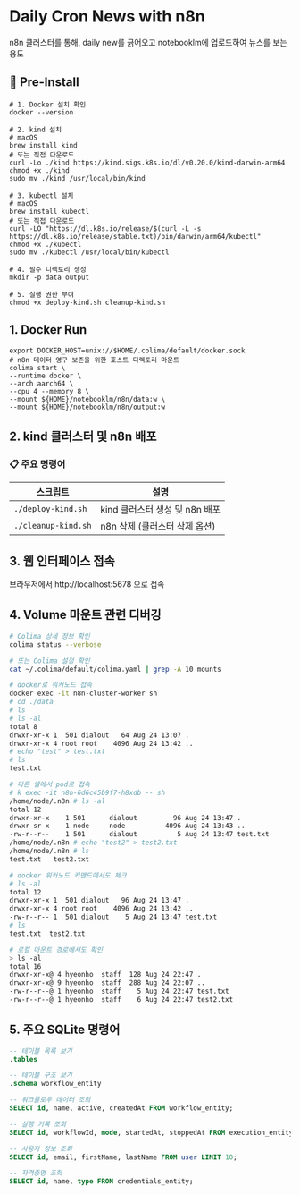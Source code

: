 # Daily Cron News with n8n

n8n 클러스터를 통해, daily new를 긁어오고 notebooklm에 업로드하여 뉴스를 보는용도

## 🚀 Pre-Install
```shell
# 1. Docker 설치 확인
docker --version

# 2. kind 설치
# macOS
brew install kind
# 또는 직접 다운로드
curl -Lo ./kind https://kind.sigs.k8s.io/dl/v0.20.0/kind-darwin-arm64
chmod +x ./kind
sudo mv ./kind /usr/local/bin/kind

# 3. kubectl 설치
# macOS
brew install kubectl
# 또는 직접 다운로드
curl -LO "https://dl.k8s.io/release/$(curl -L -s https://dl.k8s.io/release/stable.txt)/bin/darwin/arm64/kubectl"
chmod +x ./kubectl
sudo mv ./kubectl /usr/local/bin/kubectl

# 4. 필수 디렉토리 생성
mkdir -p data output

# 5. 실행 권한 부여
chmod +x deploy-kind.sh cleanup-kind.sh
```

## 1. Docker Run

```shell
export DOCKER_HOST=unix://$HOME/.colima/default/docker.sock
# n8n 데이터 영구 보존을 위한 호스트 디렉토리 마운트
colima start \
--runtime docker \
--arch aarch64 \
--cpu 4 --memory 8 \
--mount ${HOME}/notebooklm/n8n/data:w \
--mount ${HOME}/notebooklm/n8n/output:w
```

## 2. kind 클러스터 및 n8n 배포

### 📋 주요 명령어

| 스크립트 | 설명 |
|----------|------|
| `./deploy-kind.sh` | kind 클러스터 생성 및 n8n 배포 |
| `./cleanup-kind.sh` | n8n 삭제 (클러스터 삭제 옵션) |

## 3. 웹 인터페이스 접속
브라우저에서 http://localhost:5678 으로 접속

## 4. Volume 마운트 관련 디버깅
```bash
# Colima 상세 정보 확인
colima status --verbose

# 또는 Colima 설정 확인
cat ~/.colima/default/colima.yaml | grep -A 10 mounts

# docker로 워커노드 접속
docker exec -it n8n-cluster-worker sh
# cd ./data
# ls
# ls -al
total 8
drwxr-xr-x 1  501 dialout   64 Aug 24 13:07 .
drwxr-xr-x 4 root root    4096 Aug 24 13:42 ..
# echo "test" > test.txt
# ls
test.txt

# 다른 쉘에서 pod로 접속
# k exec -it n8n-6d6c45b9f7-h8xdb -- sh
/home/node/.n8n # ls -al
total 12
drwxr-xr-x    1 501      dialout         96 Aug 24 13:47 .
drwxr-sr-x    1 node     node          4096 Aug 24 13:43 ..
-rw-r--r--    1 501      dialout          5 Aug 24 13:47 test.txt
/home/node/.n8n # echo "test2" > test2.txt
/home/node/.n8n # ls
test.txt   test2.txt

# docker 워커노드 커맨드에서도 체크
# ls -al
total 12
drwxr-xr-x 1  501 dialout   96 Aug 24 13:47 .
drwxr-xr-x 4 root root    4096 Aug 24 13:42 ..
-rw-r--r-- 1  501 dialout    5 Aug 24 13:47 test.txt
# ls
test.txt  test2.txt

# 로컬 마운트 경로에서도 확인
> ls -al
total 16
drwxr-xr-x@ 4 hyeonho  staff  128 Aug 24 22:47 .
drwxr-xr-x@ 9 hyeonho  staff  288 Aug 24 22:07 ..
-rw-r--r--@ 1 hyeonho  staff    5 Aug 24 22:47 test.txt
-rw-r--r--@ 1 hyeonho  staff    6 Aug 24 22:47 test2.txt
```

## 5. 주요 SQLite 명령어

```sql
-- 테이블 목록 보기
.tables

-- 테이블 구조 보기
.schema workflow_entity

-- 워크플로우 데이터 조회
SELECT id, name, active, createdAt FROM workflow_entity;

-- 실행 기록 조회
SELECT id, workflowId, mode, startedAt, stoppedAt FROM execution_entity LIMIT 10;

-- 사용자 정보 조회
SELECT id, email, firstName, lastName FROM user LIMIT 10;

-- 자격증명 조회
SELECT id, name, type FROM credentials_entity;
```